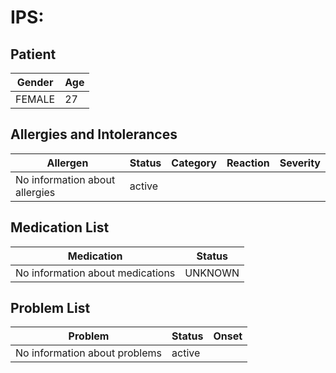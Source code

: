 # IPS:

## Patient

|Gender|Age|
|---|---|
|FEMALE|27|

## Allergies and Intolerances

|Allergen|Status|Category|Reaction|Severity|
|---|---|---|---|---|
|No information about allergies|active||||

## Medication List

|Medication|Status|
|---|---|
|No information about medications|UNKNOWN|

## Problem List

|Problem|Status|Onset|
|---|---|---|
|No information about problems|active||
